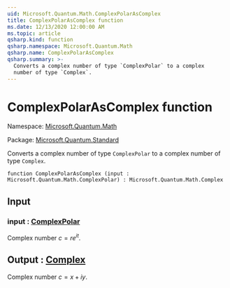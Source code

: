 ```yaml
---
uid: Microsoft.Quantum.Math.ComplexPolarAsComplex
title: ComplexPolarAsComplex function
ms.date: 12/13/2020 12:00:00 AM
ms.topic: article
qsharp.kind: function
qsharp.namespace: Microsoft.Quantum.Math
qsharp.name: ComplexPolarAsComplex
qsharp.summary: >-
  Converts a complex number of type `ComplexPolar` to a complex
  number of type `Complex`.
---
```


# ComplexPolarAsComplex function

Namespace: [Microsoft.Quantum.Math](xref:Microsoft.Quantum.Math)

Package: [Microsoft.Quantum.Standard](https://nuget.org/packages/Microsoft.Quantum.Standard)


Converts a complex number of type `ComplexPolar` to a complexnumber of type `Complex`.

```qsharp
function ComplexPolarAsComplex (input : Microsoft.Quantum.Math.ComplexPolar) : Microsoft.Quantum.Math.Complex
```


## Input

### input : [ComplexPolar](xref:Microsoft.Quantum.Math.ComplexPolar)

Complex number $c = r e^{i t}$.



## Output : [Complex](xref:Microsoft.Quantum.Math.Complex)

Complex number $c = x + i y$.